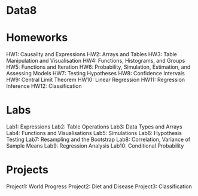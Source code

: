 # Data8

# Homeworks

HW1: Causailty and Expressions
HW2: Arrays and Tables
HW3: Table Manipulation and Visualisation
HW4: Functions, Histograms, and Groups
HW5: Functions and Iteration
HW6: Probability, Simulation, Estimation, and Assessing Models
HW7: Testing Hypotheses
HW8: Confidence Intervals
HW9: Central Limit Theorem
HW10: Linear Regression
HW11: Regression Inference
HW12: Classification

# Labs

Lab1: Expressions
Lab2: Table Operations
Lab3: Data Types and Arrays
Lab4: Functions and Visualisations
Lab5: Simulations
Lab6: Hypothesis Testing
Lab7: Resampling and the Bootstrap
Lab8: Correlation, Variance of Sample Means
Lab9: Regression Analysis
Lab10: Conditional Probability

# Projects

Project1: World Progress
Project2: Diet and Disease
Project3: Classification
